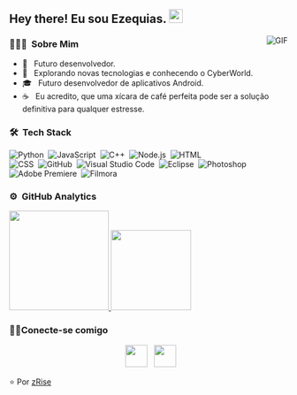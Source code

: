 <h2> Hey there! Eu sou Ezequias. <img src="https://github.com/souvikguria98/souvikguria98/blob/master/Hi.gif" width="25"></h2>
<img align="right" alt="GIF" src="https://github.com/Adam-pw/Adam-pw/blob/main/animation_500_kxa883sd.gif?raw=true"/>

### 👨🏻‍💻 &nbsp;Sobre Mim</h3>

- 🔭 &nbsp; Futuro desenvolvedor.
- 🤔 &nbsp; Explorando novas tecnologias e conhecendo o CyberWorld.
- 🎓 &nbsp; Futuro desenvolvedor de aplicativos Android.
- ☕ &nbsp; Eu acredito, que uma xícara de café perfeita pode ser a solução definitiva para qualquer estresse.

### 🛠 &nbsp;Tech Stack

![Python](https://img.shields.io/badge/-Python-05122A?style=flat&logo=python)&nbsp;
![JavaScript](https://img.shields.io/badge/-JavaScript-05122A?style=flat&logo=javascript)&nbsp;
![C++](https://img.shields.io/badge/-C++-05122A?style=flat&logo=C%2B%2B&logoColor=00599C)&nbsp;
![Node.js](https://img.shields.io/badge/-Node.js-05122A?style=flat&logo=node.js)&nbsp;
![HTML](https://img.shields.io/badge/-HTML-05122A?style=flat&logo=HTML5)\
![CSS](https://img.shields.io/badge/-CSS-05122A?style=flat&logo=CSS3&logoColor=1572B6)&nbsp;
![GitHub](https://img.shields.io/badge/-GitHub-05122A?style=flat&logo=github)&nbsp;
![Visual Studio Code](https://img.shields.io/badge/-Visual%20Studio%20Code-05122A?style=flat&logo=visual-studio-code&logoColor=007ACC)&nbsp;
![Eclipse](https://img.shields.io/badge/-Eclipse-05122A?style=flat&logo=eclipse-ide&logoColor=2C2255)&nbsp;
![Photoshop](https://img.shields.io/badge/-Photoshop-05122A?style=flat&logo=adobe-photoshop)&nbsp;
![Adobe Premiere](https://img.shields.io/badge/-Adobe%20Premiere-05122A?style=flat&logo=adobe&logoColor=007ACC)&nbsp;
![Filmora](https://img.shields.io/badge/-Filmora-05122A?style=flat&logo=filmora&logoColor=007ACC)&nbsp;

### ⚙️ &nbsp;GitHub Analytics

<p align="left">
<a href="https://github.com/zRise">
  <img height="180em" src="https://github-readme-stats-eight-theta.vercel.app/api?username=zRise&show_icons=true&theme=algolia&include_all_commits=true&count_private=true"/>
  <img height="145em" src="https://github-readme-stats-eight-theta.vercel.app/api/top-langs/?username=zRise&layout=compact&langs_count=8&theme=algolia"/>
</a>
</p>

<h3> 🤝🏻Conecte-se comigo </h3>

<p align="center">
&nbsp; <a href="https://www.youtube.com/watch?v=dQw4w9WgXcQ" target="_blank" rel="noopener noreferrer"><img src="https://imgur.com/q8wWcRk.png" width="40" /></a> 
&nbsp; <a href="https://www.youtube.com/watch?v=dQw4w9WgXcQ" target="_blank" rel="noopener noreferrer"><img src="https://imgur.com/QjiL9WH.png"  width="40" /></a>
</p>

⭐️ Por [zRise](https://github.com/zRise)
